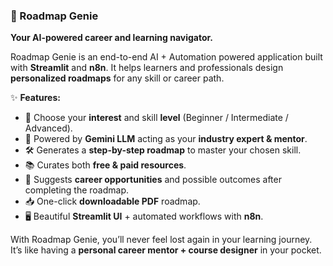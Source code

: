 ### 📌 Roadmap Genie

**Your AI-powered career and learning navigator.**

Roadmap Genie is an end-to-end AI + Automation powered application built with **Streamlit** and **n8n**. It helps learners and professionals design **personalized roadmaps** for any skill or career path.

✨ **Features:**

* 🎯 Choose your **interest** and skill **level** (Beginner / Intermediate / Advanced).
* 🤖 Powered by **Gemini LLM** acting as your **industry expert & mentor**.
* 🛠️ Generates a **step-by-step roadmap** to master your chosen skill.
* 📚 Curates both **free & paid resources**.
* 🚀 Suggests **career opportunities** and possible outcomes after completing the roadmap.
* 📥 One-click **downloadable PDF** roadmap.
* 🖥️ Beautiful **Streamlit UI** + automated workflows with **n8n**.

With Roadmap Genie, you’ll never feel lost again in your learning journey. It’s like having a **personal career mentor + course designer** in your pocket.
